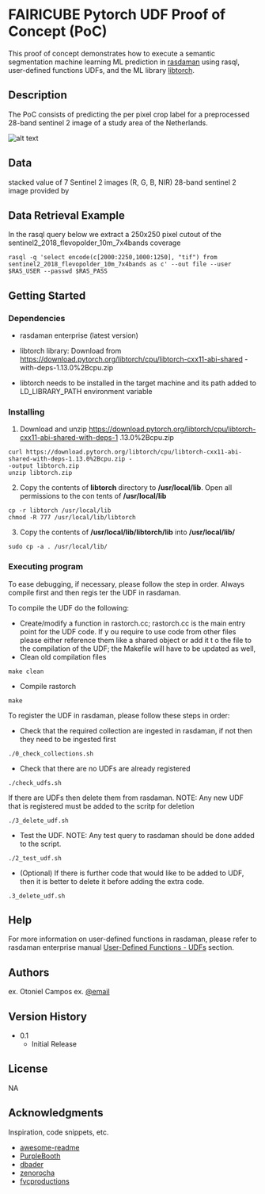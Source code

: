 # FAIRICUBE Pytorch UDF Proof of Concept (PoC)

This proof of concept demonstrates how to execute a semantic segmentation machine learning ML prediction in
[rasdaman](https://doc.rasdaman.org/) using rasql, user-defined functions UDFs, and the ML library 
[libtorch](https://pytorch.org/cppdocs/).

## Description

The PoC consists of predicting the per pixel crop label for a preprocessed 28-band sentinel 2 image of a study area of
the Netherlands.

![alt text](http://url/to/img.png)


## Data 

stacked value of 7 Sentinel 2 images 
(R, G, B, NIR)
28-band sentinel 2 image provided by 

## Data Retrieval Example
In the rasql query below we extract a 250x250 pixel cutout of the sentinel2_2018_flevopolder_10m_7x4bands coverage

```
rasql -q 'select encode(c[2000:2250,1000:1250], "tif") from sentinel2_2018_flevopolder_10m_7x4bands as c' --out file --user $RAS_USER --passwd $RAS_PASS
```

## Getting Started

### Dependencies

* rasdaman enterprise (latest version)
* libtorch library: Download from https://download.pytorch.org/libtorch/cpu/libtorch-cxx11-abi-shared
-with-deps-1.13.0%2Bcpu.zip

* libtorch needs to be installed in the target machine and its path added to LD_LIBRARY_PATH environment variable

### Installing

1. Download and unzip https://download.pytorch.org/libtorch/cpu/libtorch-cxx11-abi-shared-with-deps-1
.13.0%2Bcpu.zip

```
curl https://download.pytorch.org/libtorch/cpu/libtorch-cxx11-abi-shared-with-deps-1.13.0%2Bcpu.zip -
-output libtorch.zip
unzip libtorch.zip
```
2. Copy the contents of **libtorch** directory to **/usr/local/lib**. Open all permissions to the con
tents of **/usr/local/lib**

```
cp -r libtorch /usr/local/lib
chmod -R 777 /usr/local/lib/libtorch
```

3. Copy the contents of **/usr/local/lib/libtorch/lib** into **/usr/local/lib/**

```
sudo cp -a . /usr/local/lib/
```

### Executing program

To ease debugging, if necessary, please follow the step in order. Always compile first and then regis
ter the UDF in rasdaman.

To compile the UDF do the following:

- Create/modify a function in rastorch.cc; rastorch.cc is the main entry point for the UDF code. If y
ou require to use code from other files please either reference them like a shared object or add it t
o the file to the compilation of the UDF; the Makefile will have to be updated as well, 
- Clean old compilation files

```
make clean
```

- Compile rastorch


```
make
```

To register the UDF in rasdaman, please follow these steps in order:

- Check that the required collection are ingested in rasdaman, if not then they need to be ingested first

```
./0_check_collections.sh
```

- Check that there are no UDFs are already registered

```
./check_udfs.sh
```

If there are UDFs then delete them from rasdaman. NOTE: Any new UDF that is registered must be added to the scritp for deletion

```
./3_delete_udf.sh
```

- Test the UDF. NOTE: Any test query to rasdaman should be done added to the script.

```
./2_test_udf.sh
```

- (Optional) If there is further code that would like to be added to UDF, then it is better to delete it before adding the extra code.

```
.3_delete_udf.sh
```

## Help

For more information on user-defined functions in rasdaman, please refer to rasdaman enterprise manual [User-Defined Functions - UDFs](https://doc.rasdaman.com/testing/04_ql-guide.html#user-defined-functions-udfs-re) section.

## Authors

ex. Otoniel Campos
ex. [@email](ocamposescobar@constructor.university)

## Version History

* 0.1
    * Initial Release

## License

NA

## Acknowledgments

Inspiration, code snippets, etc.
* [awesome-readme](https://github.com/matiassingers/awesome-readme)
* [PurpleBooth](https://gist.github.com/PurpleBooth/109311bb0361f32d87a2)
* [dbader](https://github.com/dbader/readme-template)
* [zenorocha](https://gist.github.com/zenorocha/4526327)
* [fvcproductions](https://gist.github.com/fvcproductions/1bfc2d4aecb01a834b46)